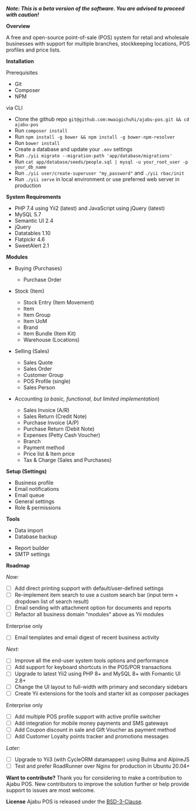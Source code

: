 **_Note: This is a beta version of the software. You are advised to proceed with caution!_**

**Overview**

A free and open-source point-of-sale (POS) system for retail and wholesale businesses with support for multiple branches, stockkeeping locations, POS profiles and price lists.

**Installation**

Prerequisites
- Git
- Composer
- NPM

via CLI
- Clone the github repo `git@github.com:mwaigichuhi/ajabu-pos.git && cd ajabu-pos`
- Run `composer install`
- Run `npm install -g bower && npm install -g bower-npm-resolver`
- Run `bower install`
- Create a database and update your `.env` settings
- Run `./yii migrate --migration-path 'app/database/migrations'`
- Run `cat app/database/seeds/people.sql | mysql -u your_root_user -p your_db_name`
- Run `./yii user/create-superuser "my_password"` and `./yii rbac/init`
- Run `./yii serve` in local environment or use preferred web server in production

**System Requirements**

- PHP 7.4 using Yii2 (latest) and JavaScript using jQuery (latest)
- MySQL 5.7
- Semantic UI 2.4
- jQuery
- Datatables 1.10
- Flatpickr 4.6
- SweetAlert 2.1

**Modules**
- Buying (Purchases)
  - Purchase Order

- Stock (Item)
  - Stock Entry (Item Movement)
  - Item
  - Item Group
  - Item UoM
  - Brand
  - Item Bundle (Item Kit)
  - Warehouse  (Locations)

- Selling (Sales)
  - Sales Quote
  - Sales Order
  - Customer Group
  - POS Profile (single)
  - Sales Person

- Accounting (_a basic, functional, but limited implementation_)
  - Sales Invoice (A/R)
  - Sales Return (Credit Note)
  - Purchase Invoice (A/P)
  - Purchase Return (Debit Note)
  - Expenses (Petty Cash Voucher)
  - Branch
  - Payment method
  - Price list & Item price
  - Tax & Charge (Sales and Purchases)

**Setup (Settings)**
  - Business profile
  - Email notifications
  - Email queue
  - General settings
  - Role & permissions

**Tools**

- Data import
- Database backup
<!--
- Integration
  - Mobile money payment
  - SMS Gateway -->
- Report builder
- SMTP settings

**Roadmap**

_Now:_

- [ ] Add direct printing support with default/user-defined settings
- [ ] Re-implement item search to use a custom search bar (input term + dropdown list of search result)
- [ ] Email sending with attachment option for documents and reports
- [ ] Refactor all business domain "modules" above as Yii modules

Enterprise only
- [ ] Email templates and email digest of recent business activity

_Next:_

- [ ] Improve all the end-user system tools options and performance
- [ ] Add support for keyboard shortcuts in the POS/POR transactions
- [ ] Upgrade to latest Yii2 using PHP 8+ and MySQL 8+ with Fomantic UI 2.8+
- [ ] Change the UI layout to full-width with primary and secondary sidebars
- [ ] Create Yii extensions for the tools and starter kit as composer packages

Enterprise only
- [ ] Add multiple POS profile support with active profile switcher
- [ ] Add integration for mobile money payments and SMS gateways
- [ ] Add Coupon discount in sale and Gift Voucher as payment method
- [ ] Add Customer Loyalty points tracker and promotions messages

_Later:_

- [ ] Upgrade to Yii3 (with CycleORM datamapper) using Bulma and AlpineJS
- [ ] Test and prefer RoadRunner over Nginx for production in Ubuntu 20.04+

**Want to contribute?**
Thank you for considering to make a contribution to Ajabu POS.
New contributors to improve the solution further or help provide support to issues are most welcome.

**License**
Ajabu POS is released under the [BSD-3-Clause](https://opensource.org/licenses/BSD-3-Clause).